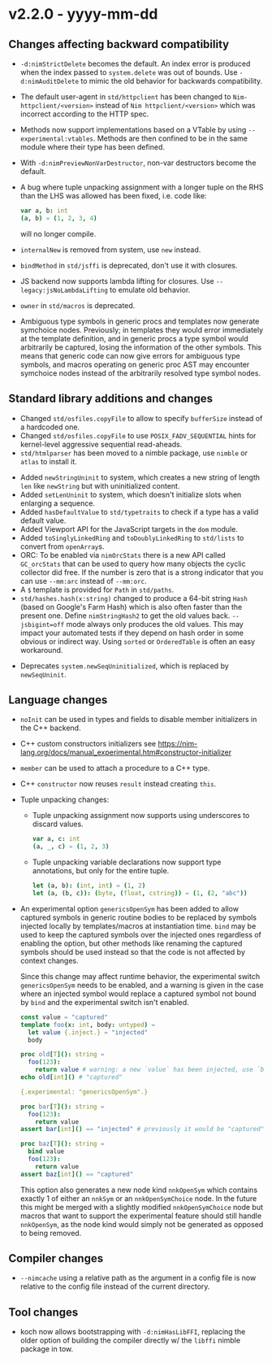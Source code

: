 # v2.2.0 - yyyy-mm-dd


## Changes affecting backward compatibility

- `-d:nimStrictDelete` becomes the default. An index error is produced when the index passed to `system.delete` was out of bounds. Use `-d:nimAuditDelete` to mimic the old behavior for backwards compatibility.
- The default user-agent in `std/httpclient` has been changed to `Nim-httpclient/<version>` instead of `Nim httpclient/<version>` which was incorrect according to the HTTP spec.
- Methods now support implementations based on a VTable by using `--experimental:vtables`. Methods are then confined to be in the same module where their type has been defined.
- With `-d:nimPreviewNonVarDestructor`, non-var destructors become the default.
- A bug where tuple unpacking assignment with a longer tuple on the RHS than the LHS was allowed has been fixed, i.e. code like:
  ```nim
  var a, b: int
  (a, b) = (1, 2, 3, 4)
  ```
  will no longer compile.
- `internalNew` is removed from system, use `new` instead.

- `bindMethod` in `std/jsffi` is deprecated, don't use it with closures.

- JS backend now supports lambda lifting for closures. Use `--legacy:jsNoLambdaLifting` to emulate old behavior.

- `owner` in `std/macros` is deprecated.

- Ambiguous type symbols in generic procs and templates now generate symchoice nodes.
  Previously; in templates they would error immediately at the template definition,
  and in generic procs a type symbol would arbitrarily be captured, losing the
  information of the other symbols. This means that generic code can now give
  errors for ambiguous type symbols, and macros operating on generic proc AST
  may encounter symchoice nodes instead of the arbitrarily resolved type symbol nodes.

## Standard library additions and changes

[//]: # "Changes:"

- Changed `std/osfiles.copyFile` to allow to specify `bufferSize` instead of a hardcoded one.
- Changed `std/osfiles.copyFile` to use `POSIX_FADV_SEQUENTIAL` hints for kernel-level aggressive sequential read-aheads.
- `std/htmlparser` has been moved to a nimble package, use `nimble` or `atlas` to install it.

[//]: # "Additions:"

- Added `newStringUninit` to system, which creates a new string of length `len` like `newString` but with uninitialized content.
- Added `setLenUninit` to system, which doesn't initialize
slots when enlarging a sequence.
- Added `hasDefaultValue` to `std/typetraits` to check if a type has a valid default value.
- Added Viewport API for the JavaScript targets in the `dom` module.
- Added `toSinglyLinkedRing` and `toDoublyLinkedRing` to `std/lists` to convert from `openArray`s.
- ORC: To be enabled via `nimOrcStats` there is a new API called `GC_orcStats` that can be used to query how many
  objects the cyclic collector did free. If the number is zero that is a strong indicator that you can use `--mm:arc`
  instead of `--mm:orc`.
- A `$` template is provided for `Path` in `std/paths`.
- `std/hashes.hash(x:string)` changed to produce a 64-bit string `Hash` (based
on Google's Farm Hash) which is also often faster than the present one.  Define
`nimStringHash2` to get the old values back.  `--jsbigint=off` mode always only
produces the old values.  This may impact your automated tests if they depend
on hash order in some obvious or indirect way.  Using `sorted` or `OrderedTable`
is often an easy workaround.

[//]: # "Deprecations:"

- Deprecates `system.newSeqUninitialized`, which is replaced by `newSeqUninit`.

[//]: # "Removals:"


## Language changes

- `noInit` can be used in types and fields to disable member initializers in the C++ backend.
- C++ custom constructors initializers see https://nim-lang.org/docs/manual_experimental.htm#constructor-initializer
- `member` can be used to attach a procedure to a C++ type.
- C++ `constructor` now reuses `result` instead creating `this`.

- Tuple unpacking changes:
  - Tuple unpacking assignment now supports using underscores to discard values.
    ```nim
    var a, c: int
    (a, _, c) = (1, 2, 3)
    ```
  - Tuple unpacking variable declarations now support type annotations, but
    only for the entire tuple.
    ```nim
    let (a, b): (int, int) = (1, 2)
    let (a, (b, c)): (byte, (float, cstring)) = (1, (2, "abc"))
    ```

- An experimental option `genericsOpenSym` has been added to allow captured
  symbols in generic routine bodies to be replaced by symbols injected locally
  by templates/macros at instantiation time. `bind` may be used to keep the
  captured symbols over the injected ones regardless of enabling the option,
  but other methods like renaming the captured symbols should be used instead
  so that the code is not affected by context changes.

  Since this change may affect runtime behavior, the experimental switch
  `genericsOpenSym` needs to be enabled, and a warning is given in the case
  where an injected symbol would replace a captured symbol not bound by `bind`
  and the experimental switch isn't enabled.

  ```nim
  const value = "captured"
  template foo(x: int, body: untyped) =
    let value {.inject.} = "injected"
    body

  proc old[T](): string =
    foo(123):
      return value # warning: a new `value` has been injected, use `bind` or turn on `experimental:genericsOpenSym`
  echo old[int]() # "captured"

  {.experimental: "genericsOpenSym".}

  proc bar[T](): string =
    foo(123):
      return value
  assert bar[int]() == "injected" # previously it would be "captured"

  proc baz[T](): string =
    bind value
    foo(123):
      return value
  assert baz[int]() == "captured"
  ```

  This option also generates a new node kind `nnkOpenSym` which contains
  exactly 1 of either an `nnkSym` or an `nnkOpenSymChoice` node. In the future
  this might be merged with a slightly modified `nnkOpenSymChoice` node but
  macros that want to support the experimental feature should still handle
  `nnkOpenSym`, as the node kind would simply not be generated as opposed to
  being removed.

## Compiler changes

- `--nimcache` using a relative path as the argument in a config file is now relative to the config file instead of the current directory.

## Tool changes

- koch now allows bootstrapping with `-d:nimHasLibFFI`, replacing the older option of building the compiler directly w/ the `libffi` nimble package in tow.

